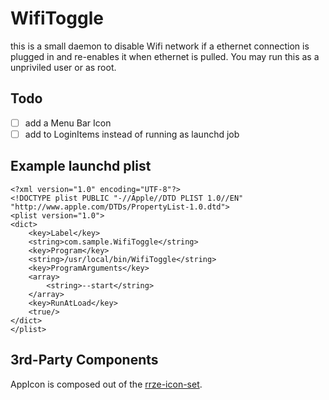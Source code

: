 # WifiToggle

this is a small daemon to disable Wifi network if a ethernet connection is plugged in and re-enables it when ethernet is pulled. You may run this as a unpriviled user or as root.

## Todo
- [ ] add a Menu Bar Icon
- [ ] add to LoginItems instead of running as launchd job

## Example launchd plist

```plist
<?xml version="1.0" encoding="UTF-8"?>
<!DOCTYPE plist PUBLIC "-//Apple//DTD PLIST 1.0//EN" "http://www.apple.com/DTDs/PropertyList-1.0.dtd">
<plist version="1.0">
<dict>
	<key>Label</key>
	<string>com.sample.WifiToggle</string>
	<key>Program</key>
	<string>/usr/local/bin/WifiToggle</string>
	<key>ProgramArguments</key>
	<array>
		<string>--start</string>
	</array>
	<key>RunAtLoad</key>
	<true/>
</dict>
</plist>
```

## 3rd-Party Components

AppIcon is composed out of the [rrze-icon-set](https://github.com/RRZE-PP/rrze-icon-set).